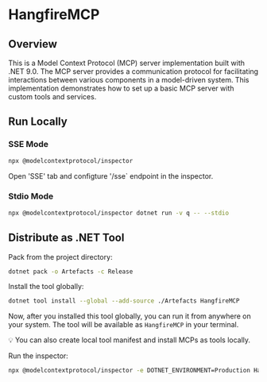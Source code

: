 # HangfireMCP

## Overview
This is a Model Context Protocol (MCP) server implementation built with .NET 9.0. The MCP server provides a communication protocol for facilitating interactions between various components in a model-driven system. This implementation demonstrates how to set up a basic MCP server with custom tools and services.

## Run Locally

### SSE Mode

```bash
npx @modelcontextprotocol/inspector
```

Open 'SSE' tab and configture '/sse` endpoint in the inspector.

### Stdio Mode

```bash
npx @modelcontextprotocol/inspector dotnet run -v q -- --stdio
```

## Distribute as .NET Tool

Pack from the project directory:

```bash
dotnet pack -o Artefacts -c Release
```

Install the tool globally:

```bash
dotnet tool install --global --add-source ./Artefacts HangfireMCP
```

Now, after you installed this tool globally, you can run it from anywhere on your system. The tool will be available as `HangfireMCP` in your terminal.

💡 You can also create local tool manifest and install MCPs as tools locally.

Run the inspector:

```bash
npx @modelcontextprotocol/inspector -e DOTNET_ENVIRONMENT=Production HangfireMCP
```